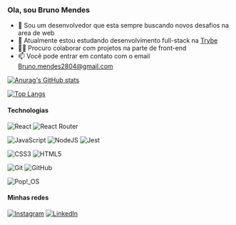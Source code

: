 ### Ola, sou Bruno Mendes

- 👀 Sou um desenvolvedor que esta sempre buscando novos desafios na area de web
- 🌱 Atualmente estou estudando desenvolvimento full-stack na [Trybe](https://www.linkedin.com/school/betrybe/)
- 👨‍💻 Procuro colaborar com projetos na parte de front-end
- 📫 Você pode entrar em contato com o email Bruno.mendes2804@gmail.com

[![Anurag's GitHub stats](https://github-readme-stats.vercel.app/api?username=Brunobmendes&count_private=true&show_icons=true&theme=tokyonight)](https://github.com/anuraghazra/github-readme-stats) 

[![Top Langs](https://github-readme-stats.vercel.app/api/top-langs/?username=Brunobmendes&layout=compact&theme=tokyonight)](https://github.com/anuraghazra/github-readme-stats)

#### Technologias
![React](https://img.shields.io/badge/react-%2320232a.svg?style=for-the-badge&logo=react&logoColor=%2361DAFB)
![React Router](https://img.shields.io/badge/React_Router-CA4245?style=for-the-badge&logo=react-router&logoColor=white)

![JavaScript](https://img.shields.io/badge/javascript-%23323330.svg?style=for-the-badge&logo=javascript&logoColor=%23F7DF1E) 
![NodeJS](https://img.shields.io/badge/node.js-6DA55F?style=for-the-badge&logo=node.js&logoColor=white)
![Jest](https://img.shields.io/badge/-jest-%23C21325?style=for-the-badge&logo=jest&logoColor=white)

![CSS3](https://img.shields.io/badge/css3-%231572B6.svg?style=for-the-badge&logo=css3&logoColor=white)
![HTML5](https://img.shields.io/badge/html5-%23E34F26.svg?style=for-the-badge&logo=html5&logoColor=white)

![Git](https://img.shields.io/badge/git-%23F05033.svg?style=for-the-badge&logo=git&logoColor=white)
![GitHub](https://img.shields.io/badge/github-%23121011.svg?style=for-the-badge&logo=github&logoColor=white)

![Pop!\_OS](https://img.shields.io/badge/Pop!_OS-48B9C7?style=for-the-badge&logo=Pop!_OS&logoColor=white)
#### Minhas redes

[![Instagram](https://img.shields.io/badge/Instagram-%23E4405F.svg?style=for-the-badge&logo=Instagram&logoColor=white)](https://www.instagram.com/bruno_mendes2804/) [![LinkedIn](https://img.shields.io/badge/linkedin-%230077B5.svg?style=for-the-badge&logo=linkedin&logoColor=white)](https://www.linkedin.com/in/bruno-bueno-mendes-4b3177239/) 
